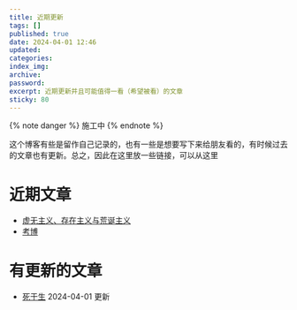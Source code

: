 ```yaml
---
title: 近期更新
tags: []
published: true
date: 2024-04-01 12:46
updated:
categories:
index_img:
archive:
password:
excerpt: 近期更新并且可能值得一看（希望被看）的文章
sticky: 80
---
```



{% note danger  %}
施工中
{% endnote %}

这个博客有些是留作自己记录的，也有一些是想要写下来给朋友看的，有时候过去的文章也有更新。总之，因此在这里放一些链接，可以从这里

# 近期文章

- [虚无主义、存在主义与荒诞主义](/hexo//essays/introexistentialism)
- [考博](/hexo/diary/phd)

# 有更新的文章

- [死于生](/hexo/dynamic/deathandlive) 2024-04-01 更新
